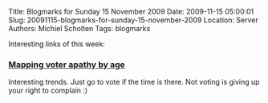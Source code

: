 Title: Blogmarks for Sunday 15 November 2009
Date: 2009-11-15 05:00:01
Slug: 20091115-blogmarks-for-sunday-15-november-2009
Location: Server
Authors: Michiel Scholten
Tags: blogmarks

<p>Interesting links of this week:</p>
<h3><a href="http://contexts.org/graphicsociology/2009/11/14/mapping-voter-apathy-by-age/">Mapping voter apathy by age</a></h3>
<p>Interesting trends. Just go to vote if the time is there. Not voting is giving up your right to complain :)</p>
